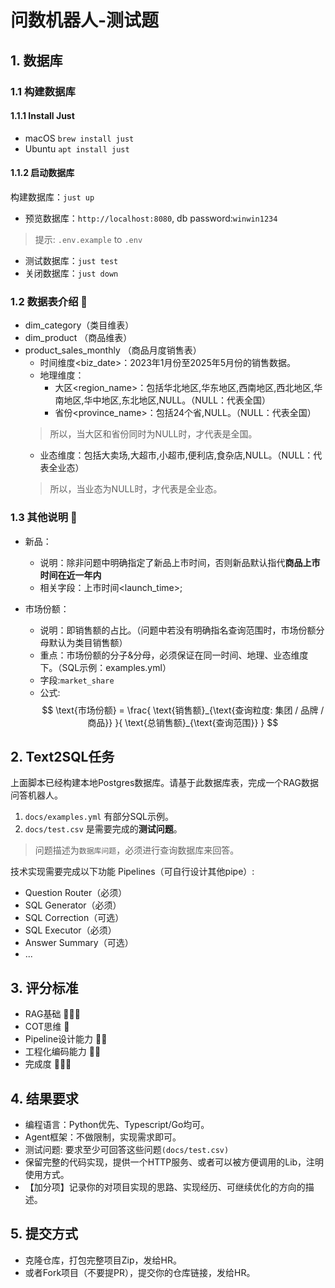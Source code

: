 # 问数机器人-测试题

## 1. 数据库

### 1.1 构建数据库

#### 1.1.1 Install Just

* macOS ```brew install just```
* Ubuntu ```apt install just```

#### 1.1.2 启动数据库

构建数据库：```just up```

* 预览数据库：`http://localhost:8080`, db password:`winwin1234`

> 提示: `.env.example` to `.env`

* 测试数据库：```just test```
* 关闭数据库：```just down```

### 1.2 数据表介绍 🌟

* dim_category（类目维表）
* dim_product （商品维表）
* product_sales_monthly （商品月度销售表）
    * 时间维度<biz_date>：2023年1月份至2025年5月份的销售数据。
    * 地理维度：
        * 大区<region_name>：包括华北地区,华东地区,西南地区,西北地区,华南地区,华中地区,东北地区,NULL。（NULL：代表全国）
        * 省份<province_name>：包括24个省,NULL。（NULL：代表全国）
  > 所以，当大区和省份同时为NULL时，才代表是全国。
    * 业态维度<channel>：包括大卖场,大超市,小超市,便利店,食杂店,NULL。（NULL：代表全业态）
  > 所以，当业态为NULL时，才代表是全业态。

### 1.3 其他说明 🌟

* 新品：
    * 说明：除非问题中明确指定了新品上市时间，否则新品默认指代**商品上市时间在近一年内**
    * 相关字段：上市时间<launch_time>;

* 市场份额：
    * 说明：即销售额的占比。（问题中若没有明确指名查询范围时，市场份额分母默认为类目销售额）
    * 重点：市场份额的分子&分母，必须保证在同一时间、地理、业态维度下。（SQL示例：examples.yml）
    * 字段:`market_share`
    * 公式:$$
      \text{市场份额} =
      \frac{
      \text{销售额}_{\text{查询粒度: 集团 / 品牌 / 商品}}
      }{
      \text{总销售额}_{\text{查询范围}}
      }
      $$

## 2. Text2SQL任务

上面脚本已经构建本地Postgres数据库。请基于此数据库表，完成一个RAG数据问答机器人。

1. `docs/examples.yml` 有部分SQL示例。
2. `docs/test.csv` 是需要完成的**测试问题**。

> 问题描述为`数据库问题`，必须进行查询数据库来回答。

技术实现需要完成以下功能 Pipelines（可自行设计其他pipe）:

* Question Router（必须）
* SQL Generator（必须）
* SQL Correction（可选）
* SQL Executor（必须）
* Answer Summary（可选）
* ...

## 3. 评分标准

* RAG基础 🌟🌟🌟
* COT思维 🌟
* Pipeline设计能力 🌟🌟
* 工程化编码能力 🌟🌟
* 完成度 🌟🌟🌟

## 4. 结果要求

* 编程语言：Python优先、Typescript/Go均可。
* Agent框架：不做限制，实现需求即可。
* 测试问题: 要求至少可回答这些问题`(docs/test.csv)`
* 保留完整的代码实现，提供一个HTTP服务、或者可以被方便调用的Lib，注明使用方式。
* 【加分项】记录你的对项目实现的思路、实现经历、可继续优化的方向的描述。

## 5. 提交方式

* 克隆仓库，打包完整项目Zip，发给HR。
* 或者Fork项目（不要提PR），提交你的仓库链接，发给HR。